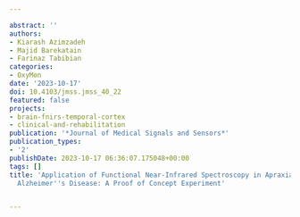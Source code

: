 ---
abstract: ''
authors:
- Kiarash Azimzadeh
- Majid Barekatain
- Farinaz Tabibian
categories:
- OxyMon
date: '2023-10-17'
doi: 10.4103/jmss.jmss_40_22
featured: false
projects:
- brain-fnirs-temporal-cortex
- clinical-and-rehabilitation
publication: '*Journal of Medical Signals and Sensors*'
publication_types:
- '2'
publishDate: 2023-10-17 06:36:07.175048+00:00
tags: []
title: 'Application of Functional Near-Infrared Spectroscopy in Apraxia Studies in
  Alzheimer''s Disease: A Proof of Concept Experiment'

---
